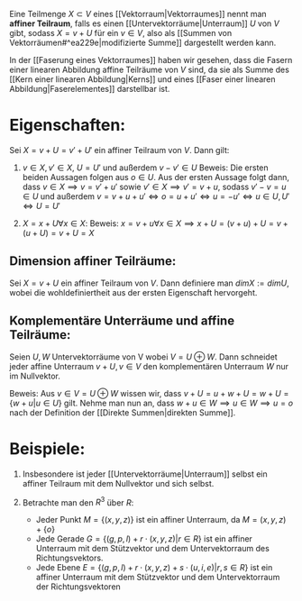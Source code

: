 Eine Teilmenge $X \subset V$ eines [[Vektorraum|Vektorraumes]] nennt man **affiner Teilraum**, falls es einen [[Untervektorräume|Unterraum]] $U$ von $V$ gibt, sodass $X = v + U$ für ein $v \in V$, also als [[Summen von Vektorräumen#^ea229e|modifizierte Summe]] dargestellt werden kann.

In der [[Faserung eines Vektorraumes]] haben wir gesehen, dass die Fasern einer linearen Abbildung affine Teilräume von $V$ sind, da sie als Summe des [[Kern einer linearen Abbildung|Kerns]] und eines [[Faser einer linearen Abbildung|Faserelementes]] darstellbar ist.

# Eigenschaften:
Sei $X = v + U = v' + U'$ ein affiner Teilraum von $V$. Dann gilt:
1. $v \in X, v' \in X$, $U = U'$ und außerdem $v - v' \in U$
Beweis:
	Die ersten beiden Aussagen folgen aus $o \in U$.
	Aus der ersten Aussage folgt dann, dass $v \in X \implies v = v' + u'$ sowie $v' \in X \implies v' = v + u$, sodass  $v' - v = u \in U$ und außerdem
	$v = v + u + u' \Leftrightarrow o = u + u' \Leftrightarrow u = -u' \Leftrightarrow u \in U, U' \Leftrightarrow U = U'$

2. $X = x + U \forall x \in X$:
Beweis:
	$x = v + u \forall x \in X \implies x + U = (v + u) + U = v + (u + U) = v+ U = X$ 

## Dimension affiner Teilräume:
Sei $X = v + U$ ein affiner Teilraum von $V$. Dann definiere man
$dim X := dim U$, wobei die wohldefiniertheit aus der ersten Eigenschaft hervorgeht. 

## Komplementäre Unterräume und affine Teilräume:
Seien $U, W$ Untervektorräume von V wobei $V = U \oplus W$. Dann schneidet jeder affine Unterraum $v + U, v \in V$ den komplementären Unterraum $W$ nur im Nullvektor.

Beweis:
	Aus $v \in V = U \oplus W$ wissen wir, dass $v + U = u + w + U = w + U = \{w + u | u \in U \}$ gilt. Nehme man nun an, dass $w + u \in W \implies u \in W \implies u = o$ nach der Definition der [[Direkte Summen|direkten Summe]]. 

# Beispiele:
1. Insbesondere ist jeder [[Untervektorräume|Unterraum]] selbst ein affiner Teilraum mit dem Nullvektor und sich selbst.

2. Betrachte man den $R^3$ über $R$: 
	- Jeder Punkt $M = \{(x, y, z)\}$ ist ein affiner Unterraum, da $M = (x, y, z) + \{o\}$ 
	- Jede Gerade $G = \{(g, p, l) + r \cdot (x, y, z) | r \in R \}$ ist ein affiner Unterraum mit dem Stützvektor und dem Untervektorraum des Richtungsvektors.
	- Jede Ebene $E = \{(g, p, l) + r\cdot (x, y, z) + s \cdot (u, i, e) | r,s \in R \}$ ist ein affiner Unterraum mit dem Stützvektor und dem Untervektorraum der Richtungsvektoren

